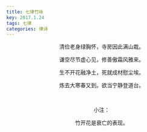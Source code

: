 ```yaml
---
title: 七律竹咏
key: 2017.1.24
tags: 七律
categories: 律诗
---
```


<p align="center">清俭老身绿胸怀，寺房因此满山栽。
</p>
<p align="center">谦空尽节虚心见，修善傲霜风雅来。
</p>
<p align="center">生不开花融净土，死就成材慰尘埃。
</p>
<p align="center">炼去大寒春又到。欲当宁静登道台。
</p>
<p align="center"></br>
</p>
<p align="center">小注：
</p>
<p align="center">竹开花是衰亡的表现。
</p>
<p align="center"></br>
</p>
